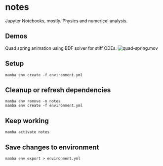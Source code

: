 # notes
Jupyter Notebooks, mostly. Physics and numerical analysis.


## Demos
Quad spring animation using BDF solver for stiff ODEs.
![quad-spring.mov](https://github.com/roessland/notes/assets/210712/7a414b21-2cdc-44f9-8996-d3c8af16b377)





## Setup

```shell
mamba env create -f environment.yml
```

## Cleanup or refresh dependencies

```shell
mamba env remove -n notes
mamba env create -f environment.yml
```

## Keep working

```shell
mamba activate notes
```

## Save changes to environment

```shell
mamba env export > environment.yml
```
